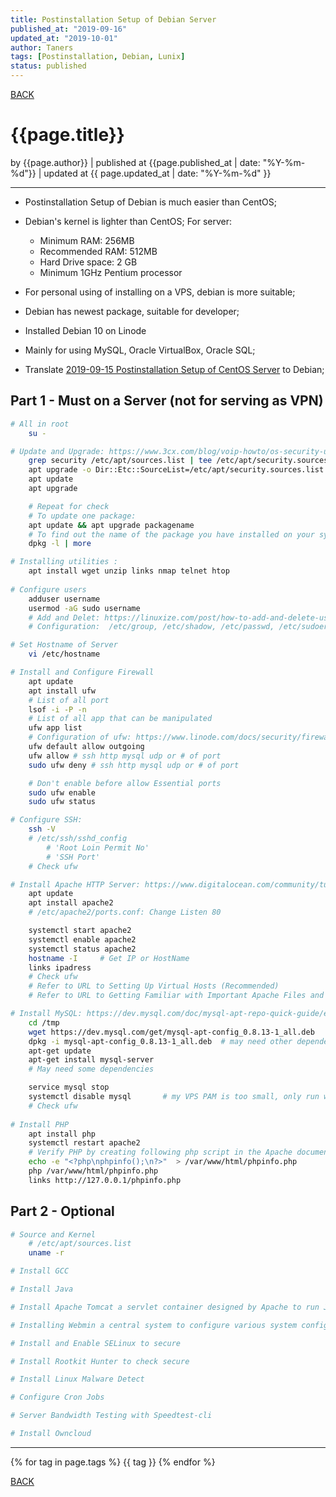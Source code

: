 ```yaml
---
title: Postinstallation Setup of Debian Server
published_at: "2019-09-16"
updated_at: "2019-10-01"
author: Taners
tags: [Postinstallation, Debian, Lunix]
status: published
---
```



[BACK](../)

# {{page.title}}

by {{page.author}} |
published at {{page.published_at | date: "%Y-%m-%d"}} |
updated at {{ page.updated_at | date: "%Y-%m-%d" }}

---
- Postinstallation Setup of Debian is much easier than CentOS;
- Debian's kernel is lighter than CentOS; For server:
    - Minimum RAM: 256MB
    - Recommended RAM: 512MB
    - Hard Drive space: 2 GB
    - Minimum 1GHz Pentium processor

- For personal using of installing on a VPS, debian is more suitable;
- Debian has newest package, suitable for developer;
- Installed Debian 10 on Linode
- Mainly for using MySQL, Oracle VirtualBox, Oracle SQL;
- Translate [2019-09-15 Postinstallation Setup of CentOS Server](./2019-09-15-00) to Debian;

## Part 1 - Must on a Server (not for serving as VPN)
```bash
# All in root
    su -

# Update and Upgrade: https://www.3cx.com/blog/voip-howto/os-security-updates-debian/  
    grep security /etc/apt/sources.list | tee /etc/apt/security.sources.list
    apt upgrade -o Dir::Etc::SourceList=/etc/apt/security.sources.list  # only secure
    apt update 
    apt upgrade

    # Repeat for check
    # To update one package:
    apt update && apt upgrade packagename
    # To find out the name of the package you have installed on your system:
    dpkg -l | more

# Installing utilities :
    apt install wget unzip links nmap telnet htop
    
# Configure users
    adduser username
    usermod -aG sudo username
    # Add and Delet: https://linuxize.com/post/how-to-add-and-delete-users-on-debian-9/
    # Configuration:  /etc/group, /etc/shadow, /etc/passwd, /etc/sudoers

# Set Hostname of Server
    vi /etc/hostname

# Install and Configure Firewall
    apt update
    apt install ufw
    # List of all port
    lsof -i -P -n
    # List of all app that can be manipulated
    ufw app list
    # Configuration of ufw: https://www.linode.com/docs/security/firewalls/configure-firewall-with-ufw/
    ufw default allow outgoing
    ufw allow # ssh http mysql udp or # of port
    sudo ufw deny # ssh http mysql udp or # of port

    # Don't enable before allow Essential ports
    sudo ufw enable
    sudo ufw status

# Configure SSH: 
    ssh -V
    # /etc/ssh/sshd_config
        # 'Root Loin Permit No'
        # 'SSH Port'
    # Check ufw

# Install Apache HTTP Server: https://www.digitalocean.com/community/tutorials/how-to-install-the-apache-web-server-on-debian-9
    apt update
    apt install apache2
    # /etc/apache2/ports.conf: Change Listen 80

    systemctl start apache2
    systemctl enable apache2
    systemctl status apache2
    hostname -I     # Get IP or HostName
    links ipadress
    # Check ufw
    # Refer to URL to Setting Up Virtual Hosts (Recommended)
    # Refer to URL to Getting Familiar with Important Apache Files and Directories

# Install MySQL: https://dev.mysql.com/doc/mysql-apt-repo-quick-guide/en/
    cd /tmp
    wget https://dev.mysql.com/get/mysql-apt-config_0.8.13-1_all.deb
    dpkg -i mysql-apt-config_0.8.13-1_all.deb  # may need other dependency, install them
    apt-get update
    apt-get install mysql-server
    # May need some dependencies

    service mysql stop  
    systemctl disable mysql       # my VPS PAM is too small, only run when needed 
    # Check ufw
    
# Install PHP
    apt install php
    systemctl restart apache2
    # Verify PHP by creating following php script in the Apache document root directory
    echo -e "<?php\nphpinfo();\n?>"  > /var/www/html/phpinfo.php
    php /var/www/html/phpinfo.php
    links http://127.0.0.1/phpinfo.php
```

## Part 2 - Optional
```bash
# Source and Kernel
    # /etc/apt/sources.list
    uname -r

# Install GCC

# Install Java

# Install Apache Tomcat a servlet container designed by Apache to run Java HTTP web server

# Installing Webmin a central system to configure various system configuration

# Install and Enable SELinux to secure

# Install Rootkit Hunter to check secure

# Install Linux Malware Detect

# Configure Cron Jobs

# Server Bandwidth Testing with Speedtest-cli

# Install Owncloud
```

---
{% for tag in page.tags %}
  {{ tag }}
{% endfor %}

[BACK](../)


